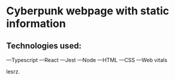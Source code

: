 # Cyberpunk webpage with static information

## Technologies used:
—Typescript
—React
—Jest
—Node
—HTML
—CSS
—Web vitals

lesrz.
